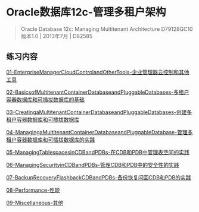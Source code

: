# Oracle数据库12c-管理多租户架构

> Oracle Database 12c: Managing Multitenant Architecture
> D79128GC10
> 版本1.0 | 2013年7月 | D82585

## 练习内容

[01-EnterpriseManagerCloudControlandOtherTools-企业管理器云控制和其他工具](01-EnterpriseManagerCloudControlandOtherTools-企业管理器云控制和其他工具.md)

[02-BasicsofMultitenantContainerDatabaseandPluggableDatabases-多租户容器数据库和可插拔数据库的基础](02-BasicsofMultitenantContainerDatabaseandPluggableDatabases-多租户容器数据库和可插拔数据库的基础.md)

[03-CreatingaMultitenantContainerDatabaseandPluggableDatabases-创建多租户容器数据库和可插拔数据库](03-CreatingaMultitenantContainerDatabaseandPluggableDatabases-创建多租户容器数据库和可插拔数据库.md)

[04-ManagingaMultitenantContainerDatabaseandPluggableDatabase-管理多租户容器数据库和可插拔数据库的实践](04-ManagingaMultitenantContainerDatabaseandPluggableDatabase-管理多租户容器数据库和可插拔数据库的实践.md)

[05-ManagingTablespacesinCDBandPDBs-在CDB和PDB中管理表空间的实践](05-ManagingTablespacesinCDBandPDBs-在CDB和PDB中管理表空间的实践.md)

[06-ManagingSecurityinCDBandPDBs-管理CDB和PDB中的安全性的实践](06-ManagingSecurityinCDBandPDBs-管理CDB和PDB中的安全性的实践.md)

[07-BackupRecoveryFlashbackCDBandPDBs-备份恢复闪回CDB和PDB的实践](07-BackupRecoveryFlashbackCDBandPDBs-备份恢复闪回CDB和PDB的实践.md)

[08-Performance-性能](08-Performance-性能.md)

[09-Miscellaneous-其他](09-Miscellaneous-其他.md)

